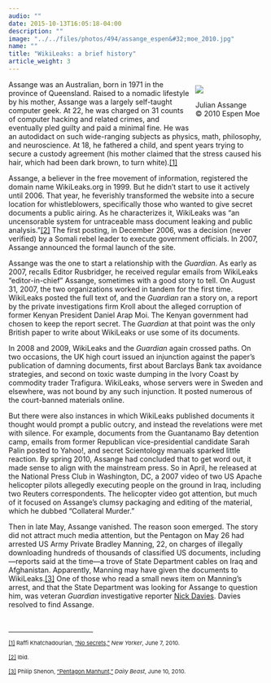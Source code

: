 ```yaml
---
audio: ""
date: 2015-10-13T16:05:18-04:00
description: ""
image: "../../files/photos/494/assange_espen&#32;moe_2010.jpg"
name: ""
title: "WikiLeaks: a brief history"
article_weight: 3
---
```

<div style="float:right;padding:10px">
	<img src="../../files/photos/494/assange_espen&#32;moe_2010.jpg" /><br />
	<p class="caption">
		Julian Assange<br />
		&copy; 2010 Espen Moe</p>
</div>
<p>
	Assange was an Australian, born in 1971 in the province of Queensland. Raised to a nomadic lifestyle by his mother, Assange was a largely self-taught computer geek. At 22, he was charged on 31 counts of computer hacking and related crimes, and eventually pled guilty and paid a minimal fine. He was an autodidact on such wide-ranging subjects as physics, math, philosophy, and neuroscience. At 18, he fathered a child, and spent years trying to secure a custody agreement (his mother claimed that the stress caused his hair, which had been dark brown, to turn white).<a href="case_id_70_id_627.html#_ftn1" name="_ftnref1" title="">[1]</a></p>
<p>
	Assange, a believer in the free movement of information, registered the domain name WikiLeaks.org in 1999. But he didn&rsquo;t start to use it actively until 2006. That year, he feverishly transformed the website into a secure location for whistleblowers, specifically those who wanted to give secret documents a public airing. As he characterizes it, WikiLeaks was &ldquo;an uncensorable system for untraceable mass document leaking and public analysis.&rdquo;<a href="case_id_70_id_627.html#_ftn2" name="_ftnref2" title="">[2]</a> The first posting, in December 2006, was a decision (never verified) by a Somali rebel leader to execute government officials. In 2007, Assange announced the formal launch of the site.</p>
<p>
	Assange was the one to start a relationship with the <em>Guardian</em>. As early as 2007, recalls Editor Rusbridger, he received regular emails from WikiLeaks &ldquo;editor-in-chief&rdquo; Assange, sometimes with a good story to tell. On August 31, 2007, the two organizations worked in tandem for the first time. WikiLeaks posted the full text of, and the <em>Guardian</em> ran a story on, a report by the private investigations firm Kroll about the alleged corruption of former Kenyan President Daniel Arap Moi. The Kenyan government had chosen to keep the report secret. The <em>Guardian</em> at that point was the only British paper to write about WikiLeaks or use some of its documents.</p>
<p>
	In 2008 and 2009, WikiLeaks and the <em>Guardian</em> again crossed paths. On two occasions, the UK high court issued an injunction against the paper&rsquo;s publication of damning documents, first about Barclays Bank tax avoidance strategies, and second on toxic waste dumping in the Ivory Coast by commodity trader Trafigura. WikiLeaks, whose servers were in Sweden and elsewhere, was not bound by any such injunction. It posted numerous of the court-banned materials online.</p>
<p>
	But there were also instances in which WikiLeaks published documents it thought would prompt a public outcry, and instead the revelations were met with silence. For example, documents from the Guantanamo Bay detention camp, emails from former Republican vice-presidential candidate Sarah Palin posted to Yahoo!, and secret Scientology manuals sparked little reaction. By spring 2010, Assange had concluded that to get word out, it made sense to align with the mainstream press. So in April, he released at the National Press Club in Washington, DC, a 2007 video of two US Apache helicopter pilots allegedly executing people on the ground in Iraq, including two Reuters correspondents. The helicopter video got attention, but much of it focused on Assange&rsquo;s clumsy packaging and editing of the material, which he dubbed &ldquo;Collateral Murder.&rdquo;&nbsp;</p>
<p>
	Then in late May, Assange vanished. The reason soon emerged. The story did not attract much media attention, but the Pentagon on May 26 had arrested US Army Private Bradley Manning, 22, on charges of illegally downloading hundreds of thousands of classified US documents, including&mdash;reports said at the time&mdash;a trove of State Department cables on Iraq and Afghanistan. Apparently, Manning may have given the documents to WikiLeaks.<a href="case_id_70_id_627.html#_ftn3" name="_ftnref3" title="">[3]</a> One of those who read a small news item on Manning&rsquo;s arrest, and that the State Department was looking for Assange to question him, was veteran <em>Guardian</em> investigative reporter <a href="case_id_70_id_171_c_bio.html">Nick Davies</a>. Davies resolved to find Assange.</p>
<div>
	<br clear="all" />
	<hr align="left" size="1" width="33%" />
	<div id="ftn1">
		<p>
			<span style="font-size: 11px;"><a href="case_id_70_id_627.html#_ftnref1" name="_ftn1" title="">[1]</a> Raffi Khatchadourian, <a class="extlink" href="http://www.newyorker.com/reporting/2010/06/07/100607fa_fact_khatchadourian" target="_blank">&ldquo;No secrets,&rdquo;</a> <em>New Yorker</em>, June 7, 2010.</span></p>
	</div>
	<div id="ftn2">
		<p>
			<span style="font-size: 11px;"><a href="case_id_70_id_627.html#_ftnref2" name="_ftn2" title="">[2]</a> Ibid.</span></p>
	</div>
	<div id="ftn3">
		<p>
			<span style="font-size: 11px;"><a href="case_id_70_id_627.html#_ftnref3" name="_ftn3" title="">[3]</a> Philip Shenon, <a class="extlink" href="http://www.thedailybeast.com/blogs-and-stories/2010-06-10/wikileaks-founder-julian-assange-hunted-by-pentagon-over-massive-leak/#" target="_blank">&ldquo;Pentagon Manhunt,&rdquo;</a> <em>Daily Beast</em>, June 10, 2010.</span></p>
	</div>
</div>
</div>